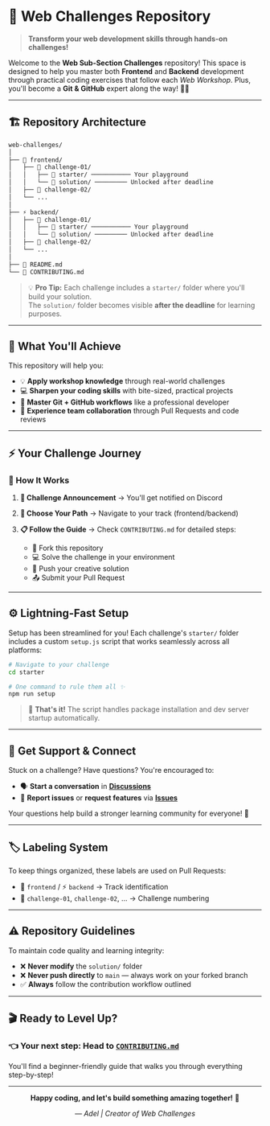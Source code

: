 # 🚀 Web Challenges Repository

> **Transform your web development skills through hands-on challenges!**

Welcome to the **Web Sub-Section Challenges** repository! This space is designed to help you master both **Frontend** and **Backend** development through practical coding exercises that follow each _Web Workshop_. Plus, you'll become a **Git & GitHub** expert along the way! 🧠✨

---

## 🏗️ Repository Architecture

```bash
web-challenges/
│
├── 🎨 frontend/
│   ├── 🎯 challenge-01/
│   │   ├── 📝 starter/ ─────────── Your playground
│   │   └── 🔐 solution/ ───────── Unlocked after deadline
│   ├── 🎯 challenge-02/
│   └── ...
│
├── ⚡ backend/
│   ├── 🎯 challenge-01/
│   │   ├── 📝 starter/ ─────────── Your playground
│   │   └── 🔐 solution/ ───────── Unlocked after deadline
│   ├── 🎯 challenge-02/
│   └── ...
│
├── 📖 README.md
└── 🤝 CONTRIBUTING.md
```

> 💡 **Pro Tip:** Each challenge includes a `starter/` folder where you'll build your solution.  
> The `solution/` folder becomes visible **after the deadline** for learning purposes.

---

## 🎯 What You'll Achieve

This repository will help you:

- 💡 **Apply workshop knowledge** through real-world challenges
- 💻 **Sharpen your coding skills** with bite-sized, practical projects
- 🌱 **Master Git + GitHub workflows** like a professional developer
- 🤝 **Experience team collaboration** through Pull Requests and code reviews

---

## ⚡ Your Challenge Journey

### 🔄 How It Works

1. **🔔 Challenge Announcement** → You'll get notified on Discord
2. **🎯 Choose Your Path** → Navigate to your track (frontend/backend)
3. **📋 Follow the Guide** → Check `CONTRIBUTING.md` for detailed steps:

   - 🍴 Fork this repository
   - 💻 Solve the challenge in your environment
   - 🚀 Push your creative solution
   - 📤 Submit your Pull Request

---

## ⚙️ Lightning-Fast Setup

Setup has been streamlined for you! Each challenge's `starter/` folder includes a custom `setup.js` script that works seamlessly across all platforms:

```bash
# Navigate to your challenge
cd starter

# One command to rule them all ✨
npm run setup
```

> 🎉 **That's it!** The script handles package installation and dev server startup automatically.

---

## 💬 Get Support & Connect

Stuck on a challenge? Have questions? You're encouraged to:

- 🗣️ **Start a conversation** in **[Discussions](https://github.com/Adel2411/web-challenges/discussions)**
- 🐛 **Report issues** or **request features** via **[Issues](https://github.com/Adel2411/web-challenges/issues)**

Your questions help build a stronger learning community for everyone! 🌟

---

## 🏷️ Labeling System

To keep things organized, these labels are used on Pull Requests:

- 🎨 `frontend` / ⚡ `backend` → Track identification
- 🎯 `challenge-01`, `challenge-02`, ... → Challenge numbering

---

## ⚠️ Repository Guidelines

To maintain code quality and learning integrity:

- ❌ **Never modify** the `solution/` folder
- ❌ **Never push directly** to `main` — always work on your forked branch
- ✅ **Always** follow the contribution workflow outlined

---

## 🎬 Ready to Level Up?

### 👈 **Your next step:** Head to [`CONTRIBUTING.md`](./CONTRIBUTING.md)

You'll find a beginner-friendly guide that walks you through everything step-by-step!

---

<div align="center">

**Happy coding, and let's build something amazing together!** 💙

_— Adel | Creator of Web Challenges_

</div>
